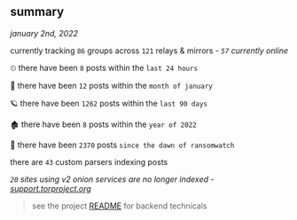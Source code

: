
## summary
_january 2nd, 2022_

currently tracking `86` groups across `121` relays & mirrors - _`57` currently online_

⏲ there have been `8` posts within the `last 24 hours`

🦈 there have been `12` posts within the `month of january`

🪐 there have been `1262` posts within the `last 90 days`

🏚 there have been `8` posts within the `year of 2022`

🦕 there have been `2370` posts `since the dawn of ransomwatch`

there are `43` custom parsers indexing posts

_`20` sites using v2 onion services are no longer indexed - [support.torproject.org](https://support.torproject.org/onionservices/v2-deprecation/)_

> see the project [README](https://github.com/thetanz/ransomwatch#ransomwatch--) for backend technicals
